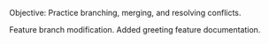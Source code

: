 Objective: Practice branching, merging, and resolving conflicts.

Feature branch modification.
Added greeting feature documentation.
